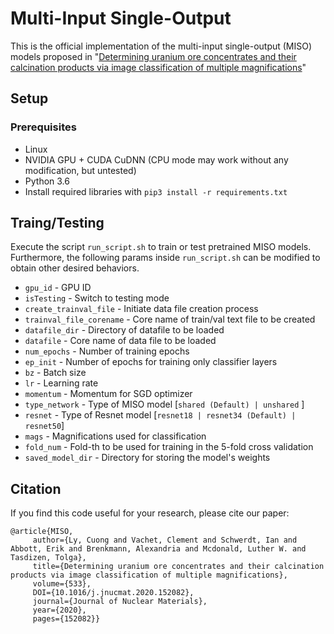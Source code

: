 
# Multi-Input Single-Output
This is the official implementation of the multi-input single-output (MISO) models proposed in "<a href="https://doi.org/10.1016/j.jnucmat.2020.152082">Determining uranium ore concentrates and their calcination products via image classification of multiple magnifications</a>"

## Setup

### Prerequisites
- Linux
- NVIDIA GPU + CUDA CuDNN (CPU mode may work without any modification, but untested)
- Python 3.6
- Install required libraries with `pip3 install -r requirements.txt`


## Traing/Testing
Execute the script `run_script.sh` to train or test pretrained MISO models. Furthermore, the following params inside `run_script.sh` can be modified to obtain other desired behaviors.
- `gpu_id` - GPU ID
- `isTesting` - Switch to testing mode
- `create_trainval_file` - Initiate data file creation process
- `trainval_file_corename` - Core name of train/val text file to be created
- `datafile_dir` - Directory of datafile to be loaded
- `datafile` - Core name of data file to be loaded
- `num_epochs` - Number of training epochs
- `ep_init` - Number of epochs for training only classifier layers
- `bz` - Batch size
- `lr` - Learning rate
- `momentum` - Momentum for SGD optimizer    
- `type_network` - Type of MISO model [`shared (Default) | unshared` ]
- `resnet` - Type of Resnet model [`resnet18 | resnet34 (Default) | resnet50`]
- `mags` - Magnifications used for classification
- `fold_num` - Fold-th to be used for training in the 5-fold cross validation    
- `saved_model_dir` - Directory for storing the model's weights
    

## Citation
If you find this code useful for your research, please cite our paper:

```
@article{MISO, 
     author={Ly, Cuong and Vachet, Clement and Schwerdt, Ian and Abbott, Erik and Brenkmann, Alexandria and Mcdonald, Luther W. and Tasdizen, Tolga},
     title={Determining uranium ore concentrates and their calcination products via image classification of multiple magnifications}, 
     volume={533}, 
     DOI={10.1016/j.jnucmat.2020.152082}, 
     journal={Journal of Nuclear Materials}, 
     year={2020}, 
     pages={152082}} 
```

